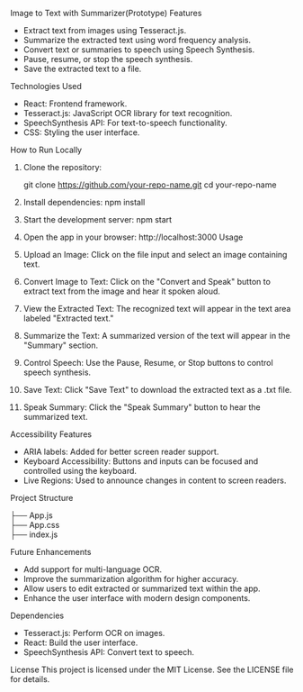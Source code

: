 
Image to Text with Summarizer(Prototype)
Features

- Extract text from images using Tesseract.js.
- Summarize the extracted text using word frequency analysis.
- Convert text or summaries to speech using Speech Synthesis.
- Pause, resume, or stop the speech synthesis.
- Save the extracted text to a file.

Technologies Used

- React: Frontend framework.
- Tesseract.js: JavaScript OCR library for text recognition.
- SpeechSynthesis API: For text-to-speech functionality.
- CSS: Styling the user interface.

How to Run Locally
1. Clone the repository:

   git clone https://github.com/your-repo-name.git
   cd your-repo-name

2. Install dependencies:
   npm install
3. Start the development server:
   npm start
4. Open the app in your browser:
   http://localhost:3000
Usage

1. Upload an Image: Click on the file input and select an image containing text.
2. Convert Image to Text: Click on the "Convert and Speak" button to extract text from the image and hear it spoken aloud.
3. View the Extracted Text: The recognized text will appear in the text area labeled "Extracted text."
4. Summarize the Text: A summarized version of the text will appear in the "Summary" section.
5. Control Speech: Use the Pause, Resume, or Stop buttons to control speech synthesis.
6. Save Text: Click "Save Text" to download the extracted text as a .txt file.
7. Speak Summary: Click the "Speak Summary" button to hear the summarized text.

Accessibility Features

- ARIA labels: Added for better screen reader support.
- Keyboard Accessibility: Buttons and inputs can be focused and controlled using the keyboard.
- Live Regions: Used to announce changes in content to screen readers.

Project Structure


├── App.js          
├── App.css         
├── index.js        

Future Enhancements

- Add support for multi-language OCR.
- Improve the summarization algorithm for higher accuracy.
- Allow users to edit extracted or summarized text within the app.
- Enhance the user interface with modern design components.

Dependencies

- Tesseract.js: Perform OCR on images.
- React: Build the user interface.
- SpeechSynthesis API: Convert text to speech.

License
This project is licensed under the MIT License. See the LICENSE file for details.
